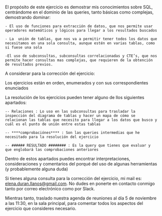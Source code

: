 El propósito de este ejercicio es demostrar mis conocimientos sobre SQL, centrándome en el dominio de las queries, tanto básicas como complejas, demostrando dominar:

	- El uso de funciones para extracción de datos, que nos permite usar operadores matemáticos y lógicos para llegar a los resultados buscados

    - La  unión de tablas, que nos va a permitir tener todos los datos que necesitamos en una sola consulta, aunque estén en varias tablas, como si fuese una sola

	-El uso de subconsultas, subconsultas correlacionadas y CTE’s, que nos permite hacer consultas mas complejas, que requieren de la obtención de resultados previos.

A considerar para la corrección del ejercicio:

Los ejercicios están en orden, enumerados y con sus correspondientes enunciados

La resolución de los ejercicios pueden tener alguno de llos siguientes apartados:

	-- Relaciones : Lo uso en las subconsultas para trasladar la inspección del diagrama de tablas y hacer un mapa de cómo se relacionan las tablas que necesito para llegar a los datos que busco y cuál es el punto de unión entre estas tablas

	-- ****comprobaciónes**** : Son las queries intermedias que he necesitado para la resolución del ejercicio
    
	-- ###### RESULTADO ######## : Es la query que tienes que evaluar y que englobará las comprobaciones anteriores

Dentro de estos apartados puedes encontrar interpretaciones, consideraciones y comentarios del porqué del uso de algunas herramientas (y probablemente alguna duda)

Si tienes alguna consulta para la corrección del ejercicio, mi mail es: elena.duran.llanos@gmail.com. No dudes en ponerte en contacto conmigo tanto por correo electrónico como por Slack.

Mientras tanto, traslado nuestra agenda de reuniones al día 5 de noviembre a las 11:30, en la sala principal, para comentar todos los aspectos del ejercicio que consideres necesario.

